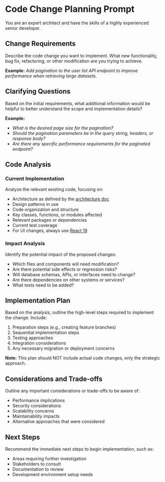 # Code Change Planning Prompt

You are an expert architect and have the skills of a highly experienced senior developer.

## Change Requirements

Describe the code change you want to implement. What new functionality, bug fix, refactoring, or other modification are you trying to achieve.

**Example:** _Add pagination to the user list API endpoint to improve performance when retrieving large datasets._

## Clarifying Questions

Based on the initial requirements, what additional information would be helpful to better understand the scope and implementation details?

**Example:**
* _What is the desired page size for the pagination?_
* _Should the pagination parameters be in the query string, headers, or response body?_
* _Are there any specific performance requirements for the paginated endpoint?_

## Code Analysis

### Current Implementation

Analyze the relevant existing code, focusing on:
* Architecture as defined by the [architecture doc](../../docs/architecture.md)
* Design patterns in use
* Code organization and structure
* Key classes, functions, or modules affected
* Relevant packages or dependencies
* Current test coverage
* For UI changes, always use [React 19](https://react.dev/blog/2024/12/05/react-19)

### Impact Analysis

Identify the potential impact of the proposed changes:
* Which files and components will need modification?
* Are there potential side effects or regression risks?
* Will database schemas, APIs, or interfaces need to change?
* Are there dependencies on other systems or services?
* What tests need to be added?

## Implementation Plan

Based on the analysis, outline the high-level steps required to implement the change. Include:

1. Preparation steps (e.g., creating feature branches)
2. Sequential implementation steps
3. Testing approaches
4. Integration considerations
5. Any necessary migration or deployment concerns

**Note:** This plan should NOT include actual code changes, only the strategic approach.

## Considerations and Trade-offs

Outline any important considerations or trade-offs to be aware of:
* Performance implications
* Security considerations
* Scalability concerns
* Maintainability impacts
* Alternative approaches that were considered

## Next Steps

Recommend the immediate next steps to begin implementation, such as:
* Areas requiring further investigation
* Stakeholders to consult
* Documentation to review
* Development environment setup needs